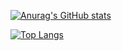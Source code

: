 [![Anurag's GitHub stats](https://github-readme-stats.vercel.app/api?username=GOD-oda)](https://github.com/anuraghazra/github-readme-stats)

[![Top Langs](https://github-readme-stats.vercel.app/api/top-langs/?username=GOD-oda)](https://github.com/anuraghazra/github-readme-stats)

